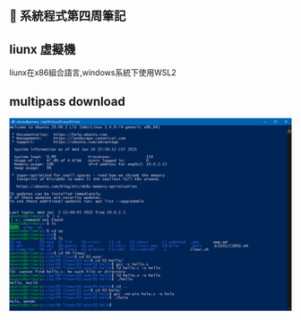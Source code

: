 ## :memo: 系統程式第四周筆記
## liunx 虛擬機
liunx在x86組合語言,windows系統下使用WSL2
## multipass download
<img src = './multipass.PNG'>